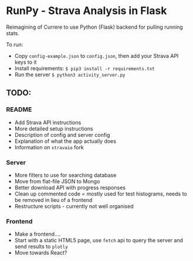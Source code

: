 # RunPy -  Strava Analysis in Flask

Reimagining of Currere to use Python (Flask) backend for pulling running stats.

To run:

  * Copy `config-example.json` to `config.json`, then add your Strava API keys to it
  * Install requirements: `$ pip3 install -r requirements.txt`
  * Run the server `$ python3 activity_server.py`


## TODO:
### README
 * Add Strava API instructions
 * More detailed setup instructions
 * Description of config and server config
 * Explanation of what the app actually does
 * Information on `stravaio` fork

### Server
 * More filters to use for searching database
 * Move from flat-file JSON to Mongo
 * Better download API with progress responses
 * Clean up commented code = mostly used for test histograms, needs to be removed in lieu of a frontend
 * Restructure scripts - currently not well organised

### Frontend
 * Make a frontend....
 * Start with a static HTML5 page, use `fetch` api to query the server and send results to `plotly`
 * Move towards React?
